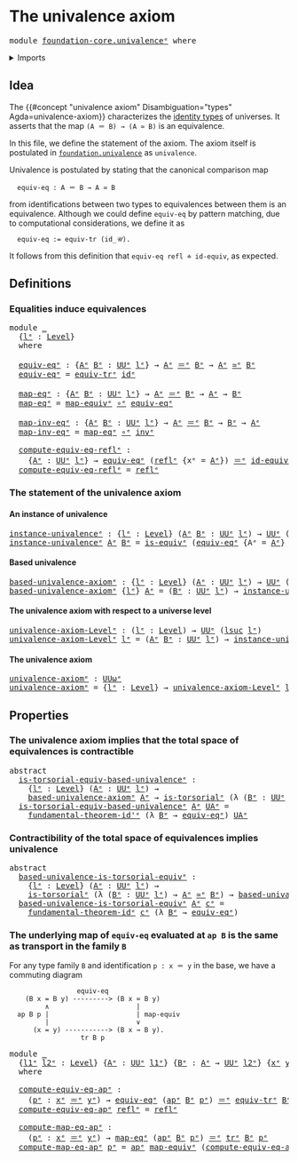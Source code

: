 # The univalence axiom

<pre class="Agda"><a id="33" class="Keyword">module</a> <a id="40" href="foundation-core.univalence%25E1%25B5%2589.html" class="Module">foundation-core.univalenceᵉ</a> <a id="68" class="Keyword">where</a>
</pre>
<details><summary>Imports</summary>

<pre class="Agda"><a id="124" class="Keyword">open</a> <a id="129" class="Keyword">import</a> <a id="136" href="foundation.action-on-identifications-functions%25E1%25B5%2589.html" class="Module">foundation.action-on-identifications-functionsᵉ</a>
<a id="184" class="Keyword">open</a> <a id="189" class="Keyword">import</a> <a id="196" href="foundation.fundamental-theorem-of-identity-types%25E1%25B5%2589.html" class="Module">foundation.fundamental-theorem-of-identity-typesᵉ</a>
<a id="246" class="Keyword">open</a> <a id="251" class="Keyword">import</a> <a id="258" href="foundation.transport-along-identifications%25E1%25B5%2589.html" class="Module">foundation.transport-along-identificationsᵉ</a>
<a id="302" class="Keyword">open</a> <a id="307" class="Keyword">import</a> <a id="314" href="foundation.universe-levels%25E1%25B5%2589.html" class="Module">foundation.universe-levelsᵉ</a>

<a id="343" class="Keyword">open</a> <a id="348" class="Keyword">import</a> <a id="355" href="foundation-core.equivalences%25E1%25B5%2589.html" class="Module">foundation-core.equivalencesᵉ</a>
<a id="385" class="Keyword">open</a> <a id="390" class="Keyword">import</a> <a id="397" href="foundation-core.function-types%25E1%25B5%2589.html" class="Module">foundation-core.function-typesᵉ</a>
<a id="429" class="Keyword">open</a> <a id="434" class="Keyword">import</a> <a id="441" href="foundation-core.identity-types%25E1%25B5%2589.html" class="Module">foundation-core.identity-typesᵉ</a>
<a id="473" class="Keyword">open</a> <a id="478" class="Keyword">import</a> <a id="485" href="foundation-core.torsorial-type-families%25E1%25B5%2589.html" class="Module">foundation-core.torsorial-type-familiesᵉ</a>
</pre>
</details>

## Idea

The {{#concept "univalence axiom" Disambiguation="types" Agda=univalence-axiom}}
characterizes the [identity types](foundation-core.identity-types.md) of
universes. It asserts that the map `(A ＝ B) → (A ≃ B)` is an equivalence.

In this file, we define the statement of the axiom. The axiom itself is
postulated in [`foundation.univalence`](foundation.univalence.md) as
`univalence`.

Univalence is postulated by stating that the canonical comparison map

```text
  equiv-eq : A ＝ B → A ≃ B
```

from identifications between two types to equivalences between them is an
equivalence. Although we could define `equiv-eq` by pattern matching, due to
computational considerations, we define it as

```text
  equiv-eq := equiv-tr (id_𝒰).
```

It follows from this definition that `equiv-eq refl ≐ id-equiv`, as expected.

## Definitions

### Equalities induce equivalences

<pre class="Agda"><a id="1429" class="Keyword">module</a> <a id="1436" href="foundation-core.univalence%25E1%25B5%2589.html#1436" class="Module">_</a>
  <a id="1440" class="Symbol">{</a><a id="1441" href="foundation-core.univalence%25E1%25B5%2589.html#1441" class="Bound">lᵉ</a> <a id="1444" class="Symbol">:</a> <a id="1446" href="Agda.Primitive.html#742" class="Postulate">Level</a><a id="1451" class="Symbol">}</a>
  <a id="1455" class="Keyword">where</a>

  <a id="1464" href="foundation-core.univalence%25E1%25B5%2589.html#1464" class="Function">equiv-eqᵉ</a> <a id="1474" class="Symbol">:</a> <a id="1476" class="Symbol">{</a><a id="1477" href="foundation-core.univalence%25E1%25B5%2589.html#1477" class="Bound">Aᵉ</a> <a id="1480" href="foundation-core.univalence%25E1%25B5%2589.html#1480" class="Bound">Bᵉ</a> <a id="1483" class="Symbol">:</a> <a id="1485" href="Agda.Primitive.html#429" class="Primitive">UUᵉ</a> <a id="1489" href="foundation-core.univalence%25E1%25B5%2589.html#1441" class="Bound">lᵉ</a><a id="1491" class="Symbol">}</a> <a id="1493" class="Symbol">→</a> <a id="1495" href="foundation-core.univalence%25E1%25B5%2589.html#1477" class="Bound">Aᵉ</a> <a id="1498" href="foundation-core.identity-types%25E1%25B5%2589.html#2730" class="Function Operator">＝ᵉ</a> <a id="1501" href="foundation-core.univalence%25E1%25B5%2589.html#1480" class="Bound">Bᵉ</a> <a id="1504" class="Symbol">→</a> <a id="1506" href="foundation-core.univalence%25E1%25B5%2589.html#1477" class="Bound">Aᵉ</a> <a id="1509" href="foundation-core.equivalences%25E1%25B5%2589.html#2662" class="Function Operator">≃ᵉ</a> <a id="1512" href="foundation-core.univalence%25E1%25B5%2589.html#1480" class="Bound">Bᵉ</a>
  <a id="1517" href="foundation-core.univalence%25E1%25B5%2589.html#1464" class="Function">equiv-eqᵉ</a> <a id="1527" class="Symbol">=</a> <a id="1529" href="foundation.transport-along-identifications%25E1%25B5%2589.html#1592" class="Function">equiv-trᵉ</a> <a id="1539" href="foundation-core.function-types%25E1%25B5%2589.html#309" class="Function">idᵉ</a>

  <a id="1546" href="foundation-core.univalence%25E1%25B5%2589.html#1546" class="Function">map-eqᵉ</a> <a id="1554" class="Symbol">:</a> <a id="1556" class="Symbol">{</a><a id="1557" href="foundation-core.univalence%25E1%25B5%2589.html#1557" class="Bound">Aᵉ</a> <a id="1560" href="foundation-core.univalence%25E1%25B5%2589.html#1560" class="Bound">Bᵉ</a> <a id="1563" class="Symbol">:</a> <a id="1565" href="Agda.Primitive.html#429" class="Primitive">UUᵉ</a> <a id="1569" href="foundation-core.univalence%25E1%25B5%2589.html#1441" class="Bound">lᵉ</a><a id="1571" class="Symbol">}</a> <a id="1573" class="Symbol">→</a> <a id="1575" href="foundation-core.univalence%25E1%25B5%2589.html#1557" class="Bound">Aᵉ</a> <a id="1578" href="foundation-core.identity-types%25E1%25B5%2589.html#2730" class="Function Operator">＝ᵉ</a> <a id="1581" href="foundation-core.univalence%25E1%25B5%2589.html#1560" class="Bound">Bᵉ</a> <a id="1584" class="Symbol">→</a> <a id="1586" href="foundation-core.univalence%25E1%25B5%2589.html#1557" class="Bound">Aᵉ</a> <a id="1589" class="Symbol">→</a> <a id="1591" href="foundation-core.univalence%25E1%25B5%2589.html#1560" class="Bound">Bᵉ</a>
  <a id="1596" href="foundation-core.univalence%25E1%25B5%2589.html#1546" class="Function">map-eqᵉ</a> <a id="1604" class="Symbol">=</a> <a id="1606" href="foundation-core.equivalences%25E1%25B5%2589.html#2892" class="Function">map-equivᵉ</a> <a id="1617" href="foundation-core.function-types%25E1%25B5%2589.html#476" class="Function Operator">∘ᵉ</a> <a id="1620" href="foundation-core.univalence%25E1%25B5%2589.html#1464" class="Function">equiv-eqᵉ</a>

  <a id="1633" href="foundation-core.univalence%25E1%25B5%2589.html#1633" class="Function">map-inv-eqᵉ</a> <a id="1645" class="Symbol">:</a> <a id="1647" class="Symbol">{</a><a id="1648" href="foundation-core.univalence%25E1%25B5%2589.html#1648" class="Bound">Aᵉ</a> <a id="1651" href="foundation-core.univalence%25E1%25B5%2589.html#1651" class="Bound">Bᵉ</a> <a id="1654" class="Symbol">:</a> <a id="1656" href="Agda.Primitive.html#429" class="Primitive">UUᵉ</a> <a id="1660" href="foundation-core.univalence%25E1%25B5%2589.html#1441" class="Bound">lᵉ</a><a id="1662" class="Symbol">}</a> <a id="1664" class="Symbol">→</a> <a id="1666" href="foundation-core.univalence%25E1%25B5%2589.html#1648" class="Bound">Aᵉ</a> <a id="1669" href="foundation-core.identity-types%25E1%25B5%2589.html#2730" class="Function Operator">＝ᵉ</a> <a id="1672" href="foundation-core.univalence%25E1%25B5%2589.html#1651" class="Bound">Bᵉ</a> <a id="1675" class="Symbol">→</a> <a id="1677" href="foundation-core.univalence%25E1%25B5%2589.html#1651" class="Bound">Bᵉ</a> <a id="1680" class="Symbol">→</a> <a id="1682" href="foundation-core.univalence%25E1%25B5%2589.html#1648" class="Bound">Aᵉ</a>
  <a id="1687" href="foundation-core.univalence%25E1%25B5%2589.html#1633" class="Function">map-inv-eqᵉ</a> <a id="1699" class="Symbol">=</a> <a id="1701" href="foundation-core.univalence%25E1%25B5%2589.html#1546" class="Function">map-eqᵉ</a> <a id="1709" href="foundation-core.function-types%25E1%25B5%2589.html#476" class="Function Operator">∘ᵉ</a> <a id="1712" href="foundation-core.identity-types%25E1%25B5%2589.html#6276" class="Function">invᵉ</a>

  <a id="1720" href="foundation-core.univalence%25E1%25B5%2589.html#1720" class="Function">compute-equiv-eq-reflᵉ</a> <a id="1743" class="Symbol">:</a>
    <a id="1749" class="Symbol">{</a><a id="1750" href="foundation-core.univalence%25E1%25B5%2589.html#1750" class="Bound">Aᵉ</a> <a id="1753" class="Symbol">:</a> <a id="1755" href="Agda.Primitive.html#429" class="Primitive">UUᵉ</a> <a id="1759" href="foundation-core.univalence%25E1%25B5%2589.html#1441" class="Bound">lᵉ</a><a id="1761" class="Symbol">}</a> <a id="1763" class="Symbol">→</a> <a id="1765" href="foundation-core.univalence%25E1%25B5%2589.html#1464" class="Function">equiv-eqᵉ</a> <a id="1775" class="Symbol">(</a><a id="1776" href="foundation-core.identity-types%25E1%25B5%2589.html#2694" class="InductiveConstructor">reflᵉ</a> <a id="1782" class="Symbol">{</a><a id="1783" class="Argument">xᵉ</a> <a id="1786" class="Symbol">=</a> <a id="1788" href="foundation-core.univalence%25E1%25B5%2589.html#1750" class="Bound">Aᵉ</a><a id="1790" class="Symbol">})</a> <a id="1793" href="foundation-core.identity-types%25E1%25B5%2589.html#2730" class="Function Operator">＝ᵉ</a> <a id="1796" href="foundation-core.equivalences%25E1%25B5%2589.html#4139" class="Function">id-equivᵉ</a>
  <a id="1808" href="foundation-core.univalence%25E1%25B5%2589.html#1720" class="Function">compute-equiv-eq-reflᵉ</a> <a id="1831" class="Symbol">=</a> <a id="1833" href="foundation-core.identity-types%25E1%25B5%2589.html#2694" class="InductiveConstructor">reflᵉ</a>
</pre>
### The statement of the univalence axiom

#### An instance of univalence

<pre class="Agda"><a id="instance-univalenceᵉ"></a><a id="1927" href="foundation-core.univalence%25E1%25B5%2589.html#1927" class="Function">instance-univalenceᵉ</a> <a id="1948" class="Symbol">:</a> <a id="1950" class="Symbol">{</a><a id="1951" href="foundation-core.univalence%25E1%25B5%2589.html#1951" class="Bound">lᵉ</a> <a id="1954" class="Symbol">:</a> <a id="1956" href="Agda.Primitive.html#742" class="Postulate">Level</a><a id="1961" class="Symbol">}</a> <a id="1963" class="Symbol">(</a><a id="1964" href="foundation-core.univalence%25E1%25B5%2589.html#1964" class="Bound">Aᵉ</a> <a id="1967" href="foundation-core.univalence%25E1%25B5%2589.html#1967" class="Bound">Bᵉ</a> <a id="1970" class="Symbol">:</a> <a id="1972" href="Agda.Primitive.html#429" class="Primitive">UUᵉ</a> <a id="1976" href="foundation-core.univalence%25E1%25B5%2589.html#1951" class="Bound">lᵉ</a><a id="1978" class="Symbol">)</a> <a id="1980" class="Symbol">→</a> <a id="1982" href="Agda.Primitive.html#429" class="Primitive">UUᵉ</a> <a id="1986" class="Symbol">(</a><a id="1987" href="Agda.Primitive.html#931" class="Primitive">lsuc</a> <a id="1992" href="foundation-core.univalence%25E1%25B5%2589.html#1951" class="Bound">lᵉ</a><a id="1994" class="Symbol">)</a>
<a id="1996" href="foundation-core.univalence%25E1%25B5%2589.html#1927" class="Function">instance-univalenceᵉ</a> <a id="2017" href="foundation-core.univalence%25E1%25B5%2589.html#2017" class="Bound">Aᵉ</a> <a id="2020" href="foundation-core.univalence%25E1%25B5%2589.html#2020" class="Bound">Bᵉ</a> <a id="2023" class="Symbol">=</a> <a id="2025" href="foundation-core.equivalences%25E1%25B5%2589.html#1553" class="Function">is-equivᵉ</a> <a id="2035" class="Symbol">(</a><a id="2036" href="foundation-core.univalence%25E1%25B5%2589.html#1464" class="Function">equiv-eqᵉ</a> <a id="2046" class="Symbol">{</a><a id="2047" class="Argument">Aᵉ</a> <a id="2050" class="Symbol">=</a> <a id="2052" href="foundation-core.univalence%25E1%25B5%2589.html#2017" class="Bound">Aᵉ</a><a id="2054" class="Symbol">}</a> <a id="2056" class="Symbol">{</a><a id="2057" class="Argument">Bᵉ</a> <a id="2060" class="Symbol">=</a> <a id="2062" href="foundation-core.univalence%25E1%25B5%2589.html#2020" class="Bound">Bᵉ</a><a id="2064" class="Symbol">})</a>
</pre>
#### Based univalence

<pre class="Agda"><a id="based-univalence-axiomᵉ"></a><a id="2103" href="foundation-core.univalence%25E1%25B5%2589.html#2103" class="Function">based-univalence-axiomᵉ</a> <a id="2127" class="Symbol">:</a> <a id="2129" class="Symbol">{</a><a id="2130" href="foundation-core.univalence%25E1%25B5%2589.html#2130" class="Bound">lᵉ</a> <a id="2133" class="Symbol">:</a> <a id="2135" href="Agda.Primitive.html#742" class="Postulate">Level</a><a id="2140" class="Symbol">}</a> <a id="2142" class="Symbol">(</a><a id="2143" href="foundation-core.univalence%25E1%25B5%2589.html#2143" class="Bound">Aᵉ</a> <a id="2146" class="Symbol">:</a> <a id="2148" href="Agda.Primitive.html#429" class="Primitive">UUᵉ</a> <a id="2152" href="foundation-core.univalence%25E1%25B5%2589.html#2130" class="Bound">lᵉ</a><a id="2154" class="Symbol">)</a> <a id="2156" class="Symbol">→</a> <a id="2158" href="Agda.Primitive.html#429" class="Primitive">UUᵉ</a> <a id="2162" class="Symbol">(</a><a id="2163" href="Agda.Primitive.html#931" class="Primitive">lsuc</a> <a id="2168" href="foundation-core.univalence%25E1%25B5%2589.html#2130" class="Bound">lᵉ</a><a id="2170" class="Symbol">)</a>
<a id="2172" href="foundation-core.univalence%25E1%25B5%2589.html#2103" class="Function">based-univalence-axiomᵉ</a> <a id="2196" class="Symbol">{</a><a id="2197" href="foundation-core.univalence%25E1%25B5%2589.html#2197" class="Bound">lᵉ</a><a id="2199" class="Symbol">}</a> <a id="2201" href="foundation-core.univalence%25E1%25B5%2589.html#2201" class="Bound">Aᵉ</a> <a id="2204" class="Symbol">=</a> <a id="2206" class="Symbol">(</a><a id="2207" href="foundation-core.univalence%25E1%25B5%2589.html#2207" class="Bound">Bᵉ</a> <a id="2210" class="Symbol">:</a> <a id="2212" href="Agda.Primitive.html#429" class="Primitive">UUᵉ</a> <a id="2216" href="foundation-core.univalence%25E1%25B5%2589.html#2197" class="Bound">lᵉ</a><a id="2218" class="Symbol">)</a> <a id="2220" class="Symbol">→</a> <a id="2222" href="foundation-core.univalence%25E1%25B5%2589.html#1927" class="Function">instance-univalenceᵉ</a> <a id="2243" href="foundation-core.univalence%25E1%25B5%2589.html#2201" class="Bound">Aᵉ</a> <a id="2246" href="foundation-core.univalence%25E1%25B5%2589.html#2207" class="Bound">Bᵉ</a>
</pre>
#### The univalence axiom with respect to a universe level

<pre class="Agda"><a id="univalence-axiom-Levelᵉ"></a><a id="2322" href="foundation-core.univalence%25E1%25B5%2589.html#2322" class="Function">univalence-axiom-Levelᵉ</a> <a id="2346" class="Symbol">:</a> <a id="2348" class="Symbol">(</a><a id="2349" href="foundation-core.univalence%25E1%25B5%2589.html#2349" class="Bound">lᵉ</a> <a id="2352" class="Symbol">:</a> <a id="2354" href="Agda.Primitive.html#742" class="Postulate">Level</a><a id="2359" class="Symbol">)</a> <a id="2361" class="Symbol">→</a> <a id="2363" href="Agda.Primitive.html#429" class="Primitive">UUᵉ</a> <a id="2367" class="Symbol">(</a><a id="2368" href="Agda.Primitive.html#931" class="Primitive">lsuc</a> <a id="2373" href="foundation-core.univalence%25E1%25B5%2589.html#2349" class="Bound">lᵉ</a><a id="2375" class="Symbol">)</a>
<a id="2377" href="foundation-core.univalence%25E1%25B5%2589.html#2322" class="Function">univalence-axiom-Levelᵉ</a> <a id="2401" href="foundation-core.univalence%25E1%25B5%2589.html#2401" class="Bound">lᵉ</a> <a id="2404" class="Symbol">=</a> <a id="2406" class="Symbol">(</a><a id="2407" href="foundation-core.univalence%25E1%25B5%2589.html#2407" class="Bound">Aᵉ</a> <a id="2410" href="foundation-core.univalence%25E1%25B5%2589.html#2410" class="Bound">Bᵉ</a> <a id="2413" class="Symbol">:</a> <a id="2415" href="Agda.Primitive.html#429" class="Primitive">UUᵉ</a> <a id="2419" href="foundation-core.univalence%25E1%25B5%2589.html#2401" class="Bound">lᵉ</a><a id="2421" class="Symbol">)</a> <a id="2423" class="Symbol">→</a> <a id="2425" href="foundation-core.univalence%25E1%25B5%2589.html#1927" class="Function">instance-univalenceᵉ</a> <a id="2446" href="foundation-core.univalence%25E1%25B5%2589.html#2407" class="Bound">Aᵉ</a> <a id="2449" href="foundation-core.univalence%25E1%25B5%2589.html#2410" class="Bound">Bᵉ</a>
</pre>
#### The univalence axiom

<pre class="Agda"><a id="univalence-axiomᵉ"></a><a id="2492" href="foundation-core.univalence%25E1%25B5%2589.html#2492" class="Function">univalence-axiomᵉ</a> <a id="2510" class="Symbol">:</a> <a id="2512" href="Agda.Primitive.html#553" class="Primitive">UUωᵉ</a>
<a id="2517" href="foundation-core.univalence%25E1%25B5%2589.html#2492" class="Function">univalence-axiomᵉ</a> <a id="2535" class="Symbol">=</a> <a id="2537" class="Symbol">{</a><a id="2538" href="foundation-core.univalence%25E1%25B5%2589.html#2538" class="Bound">lᵉ</a> <a id="2541" class="Symbol">:</a> <a id="2543" href="Agda.Primitive.html#742" class="Postulate">Level</a><a id="2548" class="Symbol">}</a> <a id="2550" class="Symbol">→</a> <a id="2552" href="foundation-core.univalence%25E1%25B5%2589.html#2322" class="Function">univalence-axiom-Levelᵉ</a> <a id="2576" href="foundation-core.univalence%25E1%25B5%2589.html#2538" class="Bound">lᵉ</a>
</pre>
## Properties

### The univalence axiom implies that the total space of equivalences is contractible

<pre class="Agda"><a id="2694" class="Keyword">abstract</a>
  <a id="is-torsorial-equiv-based-univalenceᵉ"></a><a id="2705" href="foundation-core.univalence%25E1%25B5%2589.html#2705" class="Function">is-torsorial-equiv-based-univalenceᵉ</a> <a id="2742" class="Symbol">:</a>
    <a id="2748" class="Symbol">{</a><a id="2749" href="foundation-core.univalence%25E1%25B5%2589.html#2749" class="Bound">lᵉ</a> <a id="2752" class="Symbol">:</a> <a id="2754" href="Agda.Primitive.html#742" class="Postulate">Level</a><a id="2759" class="Symbol">}</a> <a id="2761" class="Symbol">(</a><a id="2762" href="foundation-core.univalence%25E1%25B5%2589.html#2762" class="Bound">Aᵉ</a> <a id="2765" class="Symbol">:</a> <a id="2767" href="Agda.Primitive.html#429" class="Primitive">UUᵉ</a> <a id="2771" href="foundation-core.univalence%25E1%25B5%2589.html#2749" class="Bound">lᵉ</a><a id="2773" class="Symbol">)</a> <a id="2775" class="Symbol">→</a>
    <a id="2781" href="foundation-core.univalence%25E1%25B5%2589.html#2103" class="Function">based-univalence-axiomᵉ</a> <a id="2805" href="foundation-core.univalence%25E1%25B5%2589.html#2762" class="Bound">Aᵉ</a> <a id="2808" class="Symbol">→</a> <a id="2810" href="foundation-core.torsorial-type-families%25E1%25B5%2589.html#2479" class="Function">is-torsorialᵉ</a> <a id="2824" class="Symbol">(λ</a> <a id="2827" class="Symbol">(</a><a id="2828" href="foundation-core.univalence%25E1%25B5%2589.html#2828" class="Bound">Bᵉ</a> <a id="2831" class="Symbol">:</a> <a id="2833" href="Agda.Primitive.html#429" class="Primitive">UUᵉ</a> <a id="2837" href="foundation-core.univalence%25E1%25B5%2589.html#2749" class="Bound">lᵉ</a><a id="2839" class="Symbol">)</a> <a id="2841" class="Symbol">→</a> <a id="2843" href="foundation-core.univalence%25E1%25B5%2589.html#2762" class="Bound">Aᵉ</a> <a id="2846" href="foundation-core.equivalences%25E1%25B5%2589.html#2662" class="Function Operator">≃ᵉ</a> <a id="2849" href="foundation-core.univalence%25E1%25B5%2589.html#2828" class="Bound">Bᵉ</a><a id="2851" class="Symbol">)</a>
  <a id="2855" href="foundation-core.univalence%25E1%25B5%2589.html#2705" class="Function">is-torsorial-equiv-based-univalenceᵉ</a> <a id="2892" href="foundation-core.univalence%25E1%25B5%2589.html#2892" class="Bound">Aᵉ</a> <a id="2895" href="foundation-core.univalence%25E1%25B5%2589.html#2895" class="Bound">UAᵉ</a> <a id="2899" class="Symbol">=</a>
    <a id="2905" href="foundation.fundamental-theorem-of-identity-types%25E1%25B5%2589.html#2352" class="Function">fundamental-theorem-id&#39;ᵉ</a> <a id="2930" class="Symbol">(λ</a> <a id="2933" href="foundation-core.univalence%25E1%25B5%2589.html#2933" class="Bound">Bᵉ</a> <a id="2936" class="Symbol">→</a> <a id="2938" href="foundation-core.univalence%25E1%25B5%2589.html#1464" class="Function">equiv-eqᵉ</a><a id="2947" class="Symbol">)</a> <a id="2949" href="foundation-core.univalence%25E1%25B5%2589.html#2895" class="Bound">UAᵉ</a>
</pre>
### Contractibility of the total space of equivalences implies univalence

<pre class="Agda"><a id="3041" class="Keyword">abstract</a>
  <a id="based-univalence-is-torsorial-equivᵉ"></a><a id="3052" href="foundation-core.univalence%25E1%25B5%2589.html#3052" class="Function">based-univalence-is-torsorial-equivᵉ</a> <a id="3089" class="Symbol">:</a>
    <a id="3095" class="Symbol">{</a><a id="3096" href="foundation-core.univalence%25E1%25B5%2589.html#3096" class="Bound">lᵉ</a> <a id="3099" class="Symbol">:</a> <a id="3101" href="Agda.Primitive.html#742" class="Postulate">Level</a><a id="3106" class="Symbol">}</a> <a id="3108" class="Symbol">(</a><a id="3109" href="foundation-core.univalence%25E1%25B5%2589.html#3109" class="Bound">Aᵉ</a> <a id="3112" class="Symbol">:</a> <a id="3114" href="Agda.Primitive.html#429" class="Primitive">UUᵉ</a> <a id="3118" href="foundation-core.univalence%25E1%25B5%2589.html#3096" class="Bound">lᵉ</a><a id="3120" class="Symbol">)</a> <a id="3122" class="Symbol">→</a>
    <a id="3128" href="foundation-core.torsorial-type-families%25E1%25B5%2589.html#2479" class="Function">is-torsorialᵉ</a> <a id="3142" class="Symbol">(λ</a> <a id="3145" class="Symbol">(</a><a id="3146" href="foundation-core.univalence%25E1%25B5%2589.html#3146" class="Bound">Bᵉ</a> <a id="3149" class="Symbol">:</a> <a id="3151" href="Agda.Primitive.html#429" class="Primitive">UUᵉ</a> <a id="3155" href="foundation-core.univalence%25E1%25B5%2589.html#3096" class="Bound">lᵉ</a><a id="3157" class="Symbol">)</a> <a id="3159" class="Symbol">→</a> <a id="3161" href="foundation-core.univalence%25E1%25B5%2589.html#3109" class="Bound">Aᵉ</a> <a id="3164" href="foundation-core.equivalences%25E1%25B5%2589.html#2662" class="Function Operator">≃ᵉ</a> <a id="3167" href="foundation-core.univalence%25E1%25B5%2589.html#3146" class="Bound">Bᵉ</a><a id="3169" class="Symbol">)</a> <a id="3171" class="Symbol">→</a> <a id="3173" href="foundation-core.univalence%25E1%25B5%2589.html#2103" class="Function">based-univalence-axiomᵉ</a> <a id="3197" href="foundation-core.univalence%25E1%25B5%2589.html#3109" class="Bound">Aᵉ</a>
  <a id="3202" href="foundation-core.univalence%25E1%25B5%2589.html#3052" class="Function">based-univalence-is-torsorial-equivᵉ</a> <a id="3239" href="foundation-core.univalence%25E1%25B5%2589.html#3239" class="Bound">Aᵉ</a> <a id="3242" href="foundation-core.univalence%25E1%25B5%2589.html#3242" class="Bound">cᵉ</a> <a id="3245" class="Symbol">=</a>
    <a id="3251" href="foundation.fundamental-theorem-of-identity-types%25E1%25B5%2589.html#2064" class="Function">fundamental-theorem-idᵉ</a> <a id="3275" href="foundation-core.univalence%25E1%25B5%2589.html#3242" class="Bound">cᵉ</a> <a id="3278" class="Symbol">(λ</a> <a id="3281" href="foundation-core.univalence%25E1%25B5%2589.html#3281" class="Bound">Bᵉ</a> <a id="3284" class="Symbol">→</a> <a id="3286" href="foundation-core.univalence%25E1%25B5%2589.html#1464" class="Function">equiv-eqᵉ</a><a id="3295" class="Symbol">)</a>
</pre>
### The underlying map of `equiv-eq` evaluated at `ap B` is the same as transport in the family `B`

For any type family `B` and identification `p : x ＝ y` in the base, we have a
commuting diagram

```text
                 equiv-eq
    (B x = B y) ---------> (B x ≃ B y)
         ∧                      |
  ap B p |                      | map-equiv
         |                      ∨
      (x = y) -----------> (B x → B y).
                  tr B p
```

<pre class="Agda"><a id="3763" class="Keyword">module</a> <a id="3770" href="foundation-core.univalence%25E1%25B5%2589.html#3770" class="Module">_</a>
  <a id="3774" class="Symbol">{</a><a id="3775" href="foundation-core.univalence%25E1%25B5%2589.html#3775" class="Bound">l1ᵉ</a> <a id="3779" href="foundation-core.univalence%25E1%25B5%2589.html#3779" class="Bound">l2ᵉ</a> <a id="3783" class="Symbol">:</a> <a id="3785" href="Agda.Primitive.html#742" class="Postulate">Level</a><a id="3790" class="Symbol">}</a> <a id="3792" class="Symbol">{</a><a id="3793" href="foundation-core.univalence%25E1%25B5%2589.html#3793" class="Bound">Aᵉ</a> <a id="3796" class="Symbol">:</a> <a id="3798" href="Agda.Primitive.html#429" class="Primitive">UUᵉ</a> <a id="3802" href="foundation-core.univalence%25E1%25B5%2589.html#3775" class="Bound">l1ᵉ</a><a id="3805" class="Symbol">}</a> <a id="3807" class="Symbol">{</a><a id="3808" href="foundation-core.univalence%25E1%25B5%2589.html#3808" class="Bound">Bᵉ</a> <a id="3811" class="Symbol">:</a> <a id="3813" href="foundation-core.univalence%25E1%25B5%2589.html#3793" class="Bound">Aᵉ</a> <a id="3816" class="Symbol">→</a> <a id="3818" href="Agda.Primitive.html#429" class="Primitive">UUᵉ</a> <a id="3822" href="foundation-core.univalence%25E1%25B5%2589.html#3779" class="Bound">l2ᵉ</a><a id="3825" class="Symbol">}</a> <a id="3827" class="Symbol">{</a><a id="3828" href="foundation-core.univalence%25E1%25B5%2589.html#3828" class="Bound">xᵉ</a> <a id="3831" href="foundation-core.univalence%25E1%25B5%2589.html#3831" class="Bound">yᵉ</a> <a id="3834" class="Symbol">:</a> <a id="3836" href="foundation-core.univalence%25E1%25B5%2589.html#3793" class="Bound">Aᵉ</a><a id="3838" class="Symbol">}</a>
  <a id="3842" class="Keyword">where</a>

  <a id="3851" href="foundation-core.univalence%25E1%25B5%2589.html#3851" class="Function">compute-equiv-eq-apᵉ</a> <a id="3872" class="Symbol">:</a>
    <a id="3878" class="Symbol">(</a><a id="3879" href="foundation-core.univalence%25E1%25B5%2589.html#3879" class="Bound">pᵉ</a> <a id="3882" class="Symbol">:</a> <a id="3884" href="foundation-core.univalence%25E1%25B5%2589.html#3828" class="Bound">xᵉ</a> <a id="3887" href="foundation-core.identity-types%25E1%25B5%2589.html#2730" class="Function Operator">＝ᵉ</a> <a id="3890" href="foundation-core.univalence%25E1%25B5%2589.html#3831" class="Bound">yᵉ</a><a id="3892" class="Symbol">)</a> <a id="3894" class="Symbol">→</a> <a id="3896" href="foundation-core.univalence%25E1%25B5%2589.html#1464" class="Function">equiv-eqᵉ</a> <a id="3906" class="Symbol">(</a><a id="3907" href="foundation.action-on-identifications-functions%25E1%25B5%2589.html#735" class="Function">apᵉ</a> <a id="3911" href="foundation-core.univalence%25E1%25B5%2589.html#3808" class="Bound">Bᵉ</a> <a id="3914" href="foundation-core.univalence%25E1%25B5%2589.html#3879" class="Bound">pᵉ</a><a id="3916" class="Symbol">)</a> <a id="3918" href="foundation-core.identity-types%25E1%25B5%2589.html#2730" class="Function Operator">＝ᵉ</a> <a id="3921" href="foundation.transport-along-identifications%25E1%25B5%2589.html#1592" class="Function">equiv-trᵉ</a> <a id="3931" href="foundation-core.univalence%25E1%25B5%2589.html#3808" class="Bound">Bᵉ</a> <a id="3934" href="foundation-core.univalence%25E1%25B5%2589.html#3879" class="Bound">pᵉ</a>
  <a id="3939" href="foundation-core.univalence%25E1%25B5%2589.html#3851" class="Function">compute-equiv-eq-apᵉ</a> <a id="3960" href="foundation-core.identity-types%25E1%25B5%2589.html#2694" class="InductiveConstructor">reflᵉ</a> <a id="3966" class="Symbol">=</a> <a id="3968" href="foundation-core.identity-types%25E1%25B5%2589.html#2694" class="InductiveConstructor">reflᵉ</a>

  <a id="3977" href="foundation-core.univalence%25E1%25B5%2589.html#3977" class="Function">compute-map-eq-apᵉ</a> <a id="3996" class="Symbol">:</a>
    <a id="4002" class="Symbol">(</a><a id="4003" href="foundation-core.univalence%25E1%25B5%2589.html#4003" class="Bound">pᵉ</a> <a id="4006" class="Symbol">:</a> <a id="4008" href="foundation-core.univalence%25E1%25B5%2589.html#3828" class="Bound">xᵉ</a> <a id="4011" href="foundation-core.identity-types%25E1%25B5%2589.html#2730" class="Function Operator">＝ᵉ</a> <a id="4014" href="foundation-core.univalence%25E1%25B5%2589.html#3831" class="Bound">yᵉ</a><a id="4016" class="Symbol">)</a> <a id="4018" class="Symbol">→</a> <a id="4020" href="foundation-core.univalence%25E1%25B5%2589.html#1546" class="Function">map-eqᵉ</a> <a id="4028" class="Symbol">(</a><a id="4029" href="foundation.action-on-identifications-functions%25E1%25B5%2589.html#735" class="Function">apᵉ</a> <a id="4033" href="foundation-core.univalence%25E1%25B5%2589.html#3808" class="Bound">Bᵉ</a> <a id="4036" href="foundation-core.univalence%25E1%25B5%2589.html#4003" class="Bound">pᵉ</a><a id="4038" class="Symbol">)</a> <a id="4040" href="foundation-core.identity-types%25E1%25B5%2589.html#2730" class="Function Operator">＝ᵉ</a> <a id="4043" href="foundation-core.transport-along-identifications%25E1%25B5%2589.html#837" class="Function">trᵉ</a> <a id="4047" href="foundation-core.univalence%25E1%25B5%2589.html#3808" class="Bound">Bᵉ</a> <a id="4050" href="foundation-core.univalence%25E1%25B5%2589.html#4003" class="Bound">pᵉ</a>
  <a id="4055" href="foundation-core.univalence%25E1%25B5%2589.html#3977" class="Function">compute-map-eq-apᵉ</a> <a id="4074" href="foundation-core.univalence%25E1%25B5%2589.html#4074" class="Bound">pᵉ</a> <a id="4077" class="Symbol">=</a> <a id="4079" href="foundation.action-on-identifications-functions%25E1%25B5%2589.html#735" class="Function">apᵉ</a> <a id="4083" href="foundation-core.equivalences%25E1%25B5%2589.html#2892" class="Function">map-equivᵉ</a> <a id="4094" class="Symbol">(</a><a id="4095" href="foundation-core.univalence%25E1%25B5%2589.html#3851" class="Function">compute-equiv-eq-apᵉ</a> <a id="4116" href="foundation-core.univalence%25E1%25B5%2589.html#4074" class="Bound">pᵉ</a><a id="4118" class="Symbol">)</a>
</pre>